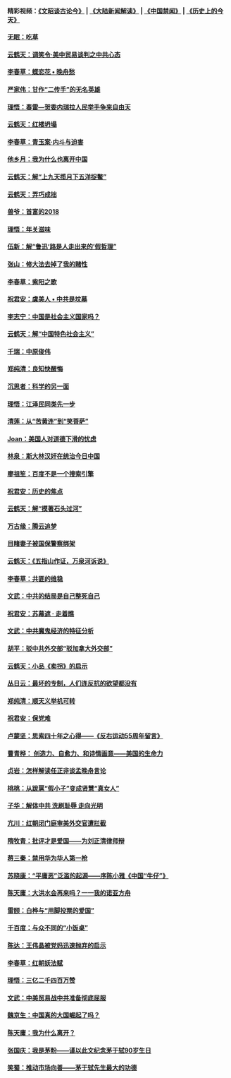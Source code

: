 #### 精彩视频：[《文昭谈古论今》](https://github.com/gfw-breaker/wenzhao/blob/master/README.md?t=01290930) | [《大陆新闻解读》](https://github.com/gfw-breaker/ntdtv-comedy/blob/master/README.md?t=01290930) | [《中国禁闻》](https://github.com/gfw-breaker/ntdtv-news/blob/master/README.md?t=01290930) | [《历史上的今天》](https://github.com/gfw-breaker/today-in-history/blob/master/README.md?t=01290930) 

#### [无眠：吃草](../pages/nsc993/n11007940.md?t=01290930) 

#### [云鹤天：调笑令‧美中贸易谈判之中共心态](../pages/nsc993/n11007670.md?t=01290930) 

#### [李春草：蝶恋花  •  晚舟愁](../pages/nsc993/n11006605.md?t=01290930) 

#### [严家伟：甘作“二传手”的无名英雄](../pages/nsc993/n11005340.md?t=01290930) 

#### [理悟：春雷—贺委内瑞拉人民举手争来自由天](../pages/nsc993/n11005334.md?t=01290930) 

#### [云鹤天：红楼坍塌](../pages/nsc993/n11005318.md?t=01290930) 

#### [李春草：青玉案·内斗与迫害](../pages/nsc993/n11005306.md?t=01290930) 

#### [他乡月：我为什么也离开中国](../pages/nsc993/n11003553.md?t=01290930) 

#### [云鹤天：解“上九天揽月下五洋捉鳖”](../pages/nsc993/n11000750.md?t=01290930) 

#### [云鹤天：弄巧成拙](../pages/nsc993/n11000722.md?t=01290930) 

#### [兽爷：首富的2018](../pages/nsc993/n11000693.md?t=01290930) 

#### [理悟：年关滋味](../pages/nsc993/n10998847.md?t=01290930) 

#### [伍新：解“鲁迅‘路是人走出来的’假哲理”](../pages/nsc993/n10998777.md?t=01290930) 

#### [张山：修大法去掉了我的赌性](../pages/nsc993/n10997702.md?t=01290930) 

#### [李春草：紫阳之歌](../pages/nsc993/n10997679.md?t=01290930) 

#### [祝君安：虞美人 • 中共是坟墓](../pages/nsc993/n10996090.md?t=01290930) 

#### [李志宁：中国是社会主义国家吗？](../pages/nsc993/n10996097.md?t=01290930) 

#### [云鹤天：解“中国特色社会主义”](../pages/nsc993/n10996043.md?t=01290930) 

#### [千瑞：中原俊伟](../pages/nsc993/n10995401.md?t=01290930) 

#### [郑纯清：良知快醒悔](../pages/nsc993/n10995385.md?t=01290930) 

#### [沉思者：科学的另一面](../pages/nsc993/n10996074.md?t=01290930) 

#### [理悟：江泽民同类先一步](../pages/nsc993/n10995378.md?t=01290930) 

#### [清莲：从“苦黄连”到“笑菩萨”](../pages/nsc993/n10995466.md?t=01290930) 

#### [Joan：美国人对道德下滑的忧虑](../pages/nsc993/n10995424.md?t=01290930) 

#### [林泉：斯大林汉奸在统治今日中国](../pages/nsc993/n10995210.md?t=01290930) 

#### [廖祖笙：百度不是一个搜索引擎](../pages/nsc993/n10994961.md?t=01290930) 

#### [祝君安：历史的焦点](../pages/nsc993/n10994925.md?t=01290930) 

#### [云鹤天：解“摸著石头过河”](../pages/nsc993/n10993325.md?t=01290930) 

#### [万古缘：腾云追梦](../pages/nsc993/n10993120.md?t=01290930) 

#### [目睹妻子被国保警察绑架](../pages/nsc993/n10991525.md?t=01290930) 

#### [云鹤天：《五指山作证，万泉河诉说》](../pages/nsc993/n10991603.md?t=01290930) 

#### [李春草：共匪的维稳](../pages/nsc993/n10991348.md?t=01290930) 

#### [文武：中共的结局是自己整死自己](../pages/nsc993/n10989899.md?t=01290930) 

#### [祝君安：苏幕遮 · 走着瞧](../pages/nsc993/n10988901.md?t=01290930) 

#### [文武：中共魔鬼经济的特征分析](../pages/nsc993/n10987387.md?t=01290930) 

#### [胡平：驳中共外交部“驳加拿大外交部”](../pages/nsc993/n10987378.md?t=01290930) 

#### [云鹤天：小品《卖拐》的启示](../pages/nsc993/n10984392.md?t=01290930) 

#### [丛日云：最坏的专制，人们连反抗的欲望都没有](../pages/nsc993/n10984377.md?t=01290930) 

#### [郑纯清：顺天义举机可转](../pages/nsc993/n10984369.md?t=01290930) 

#### [祝君安：保党难](../pages/nsc993/n10984362.md?t=01290930) 

#### [卢蒙坚：思索四十年之心得——《反右运动55周年留言》](../pages/nsc993/n10984355.md?t=01290930) 

#### [曹青桦： 创造力、自愈力、和诗情画意——美国的生命力](../pages/nsc993/n10984216.md?t=01290930) 

#### [贞岩：怎样解读任正非谈孟晚舟言论](../pages/nsc993/n10984650.md?t=01290930) 

#### [桃桃：从跋扈“假小子”变成贤慧“真女人”](../pages/nsc993/n10984416.md?t=01290930) 

#### [子华：解体中共 洗刷耻辱 走向光明](../pages/nsc993/n10984019.md?t=01290930) 

#### [亢川：红朝闭门庭审美外交官遭拦截](../pages/nsc993/n10984050.md?t=01290930) 

#### [隋牧青：批评才是爱国——为刘正清律师辩](../pages/nsc993/n10983057.md?t=01290930) 

#### [蒋三秦：禁用华为华人第一枪](../pages/nsc993/n10982973.md?t=01290930) 

#### [苏晓康：“平庸恶”泛滥的起源——序陈小雅《中国“牛仔”》](../pages/nsc993/n10982008.md?t=01290930) 

#### [陈天庸：大洪水会再来吗？一一我的诺亚方舟](../pages/nsc993/n10981086.md?t=01290930) 

#### [雷颐：白桦与“用脚投票的爱国”](../pages/nsc993/n10981048.md?t=01290930) 

#### [千百度：与众不同的“小饭桌”](../pages/nsc993/n10978639.md?t=01290930) 

#### [陈达：王伟晶被党妈迅速抛弃的启示](../pages/nsc993/n10976450.md?t=01290930) 

#### [李春草：红朝妖法赋](../pages/nsc993/n10976387.md?t=01290930) 

#### [理悟：三亿二千四百万赞](../pages/nsc993/n10975966.md?t=01290930) 

#### [文武：中美贸易战中共准备彻底屈服](../pages/nsc993/n10974571.md?t=01290930) 

#### [魏京生：中国真的大国崛起了吗？](../pages/nsc993/n10974530.md?t=01290930) 

#### [陈天庸：我为什么离开？](../pages/nsc993/n10974493.md?t=01290930) 

#### [张国庆：我是茅粉——谨以此文纪念茅于轼90岁生日](../pages/nsc993/n10974477.md?t=01290930) 

#### [笑蜀：推动市场向善——茅于轼先生最大的功德](../pages/nsc993/n10974451.md?t=01290930) 

